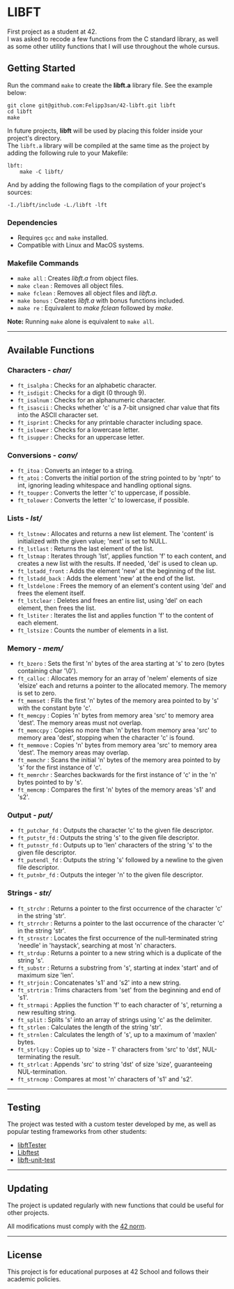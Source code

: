 # LIBFT

First project as a student at 42.\
I was asked to recode a few functions from the C standard library, as well as some other utility functions that I will use throughout the whole cursus.

## Getting Started

Run the command `make` to create the **libft.a** library file. See the example below:

```
git clone git@github.com:Felipp3san/42-libft.git libft
cd libft
make
```

In future projects, **libft** will be used by placing this folder inside your project's directory.\
The `libft.a` library will be compiled at the same time as the project by adding the following rule to your Makefile:

```
lbft:
    make -C libft/
```

And by adding the following flags to the compilation of your project's sources:

```
-I./libft/include -L./libft -lft
```

### Dependencies

- Requires `gcc` and `make` installed.
- Compatible with Linux and MacOS systems.

### Makefile Commands

- `make all`        : Creates *libft.a* from object files.
- `make clean`      : Removes all object files.
- `make fclean`     : Removes all object files and *libft.a*.
- `make bonus`      : Creates *libft.a* with bonus functions included.
- `make re`         : Equivalent to *make fclean* followed by *make*.

**Note:** Running `make` alone is equivalent to `make all`.

---

## Available Functions

### Characters - *char/*

- `ft_isalpha`     : Checks for an alphabetic character.
- `ft_isdigit`     : Checks for a digit (0 through 9).
- `ft_isalnum`     : Checks for an alphanumeric character.
- `ft_isascii`     : Checks whether 'c' is a 7-bit unsigned char value that fits into the ASCII character set.
- `ft_isprint`     : Checks for any printable character including space.
- `ft_islower`     : Checks for a lowercase letter.
- `ft_isupper`     : Checks for an uppercase letter.

### Conversions - *conv/*

- `ft_itoa`        : Converts an integer to a string.
- `ft_atoi`        : Converts the initial portion of the string pointed to by 'nptr' to int, ignoring leading whitespace and handling optional signs.
- `ft_toupper`     : Converts the letter 'c' to uppercase, if possible.
- `ft_tolower`     : Converts the letter 'c' to lowercase, if possible.

### Lists - *lst/*

- `ft_lstnew`       : Allocates and returns a new list element. The 'content' is initialized with the given value; 'next' is set to NULL.
- `ft_lstlast`      : Returns the last element of the list.
- `ft_lstmap`       : Iterates through 'lst', applies function 'f' to each content, and creates a new list with the results. If needed, 'del' is used to clean up.
- `ft_lstadd_front` : Adds the element 'new' at the beginning of the list.
- `ft_lstadd_back`  : Adds the element 'new' at the end of the list.
- `ft_lstdelone`    : Frees the memory of an element's content using 'del' and frees the element itself.
- `ft_lstclear`     : Deletes and frees an entire list, using 'del' on each element, then frees the list.
- `ft_lstiter`      : Iterates the list and applies function 'f' to the content of each element.
- `ft_lstsize`      : Counts the number of elements in a list.

### Memory - *mem/*

- `ft_bzero`      : Sets the first 'n' bytes of the area starting at 's' to zero (bytes containing char '\0').
- `ft_calloc`     : Allocates memory for an array of 'nelem' elements of size 'elsize' each and returns a pointer to the allocated memory. The memory is set to zero.
- `ft_memset`     : Fills the first 'n' bytes of the memory area pointed to by 's' with the constant byte 'c'.
- `ft_memcpy`     : Copies 'n' bytes from memory area 'src' to memory area 'dest'. The memory areas must not overlap.
- `ft_memccpy`    : Copies no more than 'n' bytes from memory area 'src' to memory area 'dest', stopping when the character 'c' is found.
- `ft_memmove`    : Copies 'n' bytes from memory area 'src' to memory area 'dest'. The memory areas may overlap.
- `ft_memchr`     : Scans the initial 'n' bytes of the memory area pointed to by 's' for the first instance of 'c'.
- `ft_memrchr`    : Searches backwards for the first instance of 'c' in the 'n' bytes pointed to by 's'.
- `ft_memcmp`     : Compares the first 'n' bytes of the memory areas 's1' and 's2'.

### Output - *put/*

- `ft_putchar_fd`   : Outputs the character 'c' to the given file descriptor.
- `ft_putstr_fd`    : Outputs the string 's' to the given file descriptor.
- `ft_putnstr_fd`   : Outputs up to 'len' characters of the string 's' to the given file descriptor.
- `ft_putendl_fd`   : Outputs the string 's' followed by a newline to the given file descriptor.
- `ft_putnbr_fd`    : Outputs the integer 'n' to the given file descriptor.

### Strings - *str/*

- `ft_strchr`     : Returns a pointer to the first occurrence of the character 'c' in the string 'str'.
- `ft_strrchr`    : Returns a pointer to the last occurrence of the character 'c' in the string 'str'.
- `ft_strnstr`    : Locates the first occurrence of the null-terminated string 'needle' in 'haystack', searching at most 'n' characters.
- `ft_strdup`     : Returns a pointer to a new string which is a duplicate of the string 's'.
- `ft_substr`     : Returns a substring from 's', starting at index 'start' and of maximum size 'len'.
- `ft_strjoin`    : Concatenates 's1' and 's2' into a new string.
- `ft_strtrim`    : Trims characters from 'set' from the beginning and end of 's1'.
- `ft_strmapi`    : Applies the function 'f' to each character of 's', returning a new resulting string.
- `ft_split`      : Splits 's' into an array of strings using 'c' as the delimiter.
- `ft_strlen`     : Calculates the length of the string 'str'.
- `ft_strnlen`    : Calculates the length of 's', up to a maximum of 'maxlen' bytes.
- `ft_strlcpy`    : Copies up to 'size - 1' characters from 'src' to 'dst', NUL-terminating the result.
- `ft_strlcat`    : Appends 'src' to string 'dst' of size 'size', guaranteeing NUL-termination.
- `ft_strncmp`    : Compares at most 'n' characters of 's1' and 's2'.

---

## Testing

The project was tested with a custom tester developed by me, as well as popular testing frameworks from other students:

- [libftTester](https://github.com/Tripouille/libftTester)
- [Libftest](https://github.com/jtoty/Libftest)
- [libft-unit-test](https://github.com/alelievr/libft-unit-test)

---

## Updating

The project is updated regularly with new functions that could be useful for other projects.

All modifications must comply with the [42 norm](https://github.com/42School/norminette/blob/master/pdf/en.norm.pdf).

---

## License

This project is for educational purposes at 42 School and follows their academic policies.
